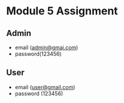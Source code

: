 
# Module 5 Assignment

## Admin
- email (admin@gmai.com)
- password(123456)


## User
- email (user@gmail.com)
- password (123456)